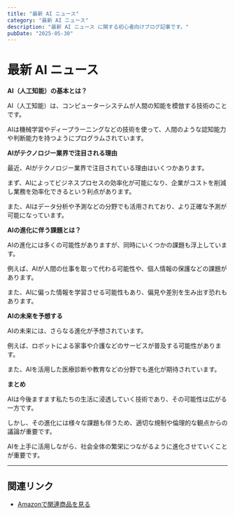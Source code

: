 ```yaml
---
title: "最新 AI ニュース"
category: "最新 AI ニュース"
description: "最新 AI ニュース に関する初心者向けブログ記事です。"
pubDate: "2025-05-30"
---
```


# 最新 AI ニュース

**AI（人工知能）の基本とは？**

AI（人工知能）は、コンピューターシステムが人間の知能を模倣する技術のことです。

AIは機械学習やディープラーニングなどの技術を使って、人間のような認知能力や判断能力を持つようにプログラムされています。



**AIがテクノロジー業界で注目される理由**

最近、AIがテクノロジー業界で注目されている理由はいくつかあります。

まず、AIによってビジネスプロセスの効率化が可能になり、企業がコストを削減し業務を効率化できるという利点があります。

また、AIはデータ分析や予測などの分野でも活用されており、より正確な予測が可能になっています。



**AIの進化に伴う課題とは？**

AIの進化には多くの可能性がありますが、同時にいくつかの課題も浮上しています。

例えば、AIが人間の仕事を取って代わる可能性や、個人情報の保護などの課題があります。

また、AIに偏った情報を学習させる可能性もあり、偏見や差別を生み出す恐れもあります。



**AIの未来を予想する**

AIの未来には、さらなる進化が予想されています。

例えば、ロボットによる家事や介護などのサービスが普及する可能性があります。

また、AIを活用した医療診断や教育などの分野でも進化が期待されています。



**まとめ**

AIは今後ますます私たちの生活に浸透していく技術であり、その可能性は広がる一方です。

しかし、その進化には様々な課題も伴うため、適切な規制や倫理的な観点からの議論が重要です。

AIを上手に活用しながら、社会全体の繁栄につながるように進化させていくことが重要です。



---

## 関連リンク

- [Amazonで関連商品を見る](https://www.amazon.co.jp/s?k=%E6%9C%80%E6%96%B0+AI+%E3%83%8B%E3%83%A5%E3%83%BC%E3%82%B9&tag=autowritehubai-22)
